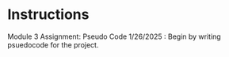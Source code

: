 # Instructions  

Module 3 Assignment: Pseudo Code 1/26/2025 :
  Begin by writing psuedocode for the project.
